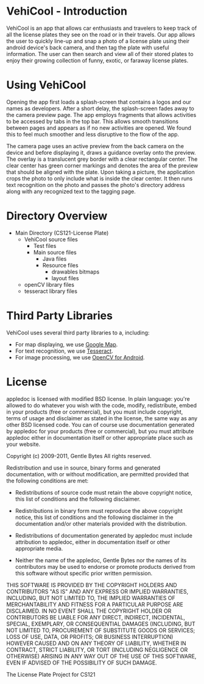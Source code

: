 VehiCool - Introduction
==================
VehiCool is an app that allows car enthusiasts and travelers to keep track of all the license plates they see on the road or in their travels. Our app allows the user to quickly line-up and snap a photo of a license plate using their android device's back camera, and then tag the plate with useful information. The user can then search and view all of their stored plates to enjoy their growing collection of funny, exotic, or faraway license plates.

Using VehiCool
==================
Opening the app first loads a splash-screen that contains a logos and our names as developers. After a short delay, the splash-screen fades away to the camera preview page. The app employs fragments that allows activities to be accessed by tabs in the top bar. This allows smooth transitions between pages and appears as if no new activities are opened. We found this to feel much smoother and less disruptive to the flow of the app. 

The camera page uses an active preview from the back camera on the device and before displaying it, draws a guidance overlay onto the preview. The overlay is a translucent grey border with a clear rectangular center. The clear center has green corner markings and denotes the area of the preview that should be aligned with the plate. Upon taking a picture, the application crops the photo to only include what is inside the clear center. It then runs text recognition on the photo and  passes the photo's directory address along with any recognized text to the tagging page. 

Directory Overview
==================
- Main Directory (CS121-License Plate)
	- VehiCool source files 
		- Test files
		- Main source files
			- Java files
			- Resource files
				- drawables bitmaps 
				- layout files
	- openCV library files 
	- tesseract library files

Third Party Libraries
==================
VehiCool uses several third party libraries to a, including:

- For map displaying, we use [Google Map](https://developers.google.com/maps/documentation/android/).
- For text recognition, we use [Tesseract](https://code.google.com/p/tesseract-ocr/).
- For image processing, we use [OpenCV for Android](http://opencv.org/platforms/android.html).

License
=======

appledoc is licensed with modified BSD license. In plain language: you're allowed to do whatever you wish with the code, modify, redistribute, embed in your products (free or commercial), but you must include copyright, terms of usage and disclaimer as stated in the license, the same way as any other BSD licensed code. You can of course use documentation generated by appledoc for your products (free or commercial), but you must attribute appledoc either in documentation itself or other appropriate place such as your website.

Copyright (c) 2009-2011, Gentle Bytes
All rights reserved.

Redistribution and use in source, binary forms and generated documentation, with or without modification, are permitted provided that the following conditions are met:

- Redistributions of source code must retain the above copyright notice, this list of conditions and the following disclaimer.

- Redistributions in binary form must reproduce the above copyright notice, this list of conditions and the following disclaimer in the documentation and/or other materials provided with the distribution.

- Redistributions of documentation generated by appledoc must include attribution to appledoc, either in documentation itself or other appropriate media.

- Neither the name of the appledoc, Gentle Bytes nor the names of its contributors may be used to endorse or promote products derived from this software without specific prior written permission.

THIS SOFTWARE IS PROVIDED BY THE COPYRIGHT HOLDERS AND CONTRIBUTORS "AS IS" AND ANY EXPRESS OR IMPLIED WARRANTIES, INCLUDING, BUT NOT LIMITED TO, THE IMPLIED WARRANTIES OF MERCHANTABILITY AND FITNESS FOR A PARTICULAR PURPOSE ARE DISCLAIMED. IN NO EVENT SHALL THE COPYRIGHT HOLDER OR CONTRIBUTORS BE LIABLE FOR ANY DIRECT, INDIRECT, INCIDENTAL, SPECIAL, EXEMPLARY, OR CONSEQUENTIAL DAMAGES (INCLUDING, BUT NOT LIMITED TO, PROCUREMENT OF SUBSTITUTE GOODS OR SERVICES; LOSS OF USE, DATA, OR PROFITS; OR BUSINESS INTERRUPTION) HOWEVER CAUSED AND ON ANY THEORY OF LIABILITY, WHETHER IN CONTRACT, STRICT LIABILITY, OR TORT (INCLUDING NEGLIGENCE OR OTHERWISE) ARISING IN ANY WAY OUT OF THE USE OF THIS SOFTWARE, EVEN IF ADVISED OF THE POSSIBILITY OF SUCH DAMAGE.



The License Plate Project for CS121
